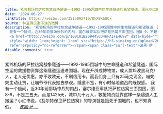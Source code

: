 ```yaml
---
title: 紧邻机场的萨拉热窝战争隧道——1992-1995围城中的生命隧道和希望隧道，国际空运的救援物资靠这条隧道运送进围城。现在开辟成博物馆，成人票15波黑马克/人，老人...
date: '2024-06-27'
linkTitle: https://weibo.com/3515092710/OkX9R6UQk
source: 种豆得瓜谢不谦的微博
description: '紧邻机场的萨拉热窝战争隧道——1992-1995围城中的生命隧道和希望隧道，国际空运的救援物资靠这条隧道运送进围城。现在开辟成博物馆，成人票15波黑马克/人，老人无优惠，亦不收欧元，不刷信用卡，而我们身上只有25马克现金。喵奶奶主动让贤，让喵爷爷代表她去参观。隧道不宽，有小时候地道战的既视感。
  我有一个疑问，近30年前那场惨烈的内战，塞尔维亚军队把萨拉热窝三面围困，图8-9，不是三五天，而是1425天，城中几十万人，救援物资就靠这样一条隧道人工搬运？小红书说，《瓦尔特保卫萨拉热窝》的导演就是饿死于围城的，也不知真假。
  <a href="http://weibo.com/p/100101B209445CD46FA1FE4698" data-hide=""><span class="url-icon"><img
  style="width: 1rem;height: 1rem" src="https://h5.sinaimg.cn/upload/2015/09/25/3/timeline_card_small_location_default.png"
  referrerpolicy="no-referrer"></span><span class="surl-text">波黑·萨 ...'
disable_comments: true
---
```

紧邻机场的萨拉热窝战争隧道——1992-1995围城中的生命隧道和希望隧道，国际空运的救援物资靠这条隧道运送进围城。现在开辟成博物馆，成人票15波黑马克/人，老人无优惠，亦不收欧元，不刷信用卡，而我们身上只有25马克现金。喵奶奶主动让贤，让喵爷爷代表她去参观。隧道不宽，有小时候地道战的既视感。 我有一个疑问，近30年前那场惨烈的内战，塞尔维亚军队把萨拉热窝三面围困，图8-9，不是三五天，而是1425天，城中几十万人，救援物资就靠这样一条隧道人工搬运？小红书说，《瓦尔特保卫萨拉热窝》的导演就是饿死于围城的，也不知真假。 <a href="http://weibo.com/p/100101B209445CD46FA1FE4698" data-hide=""><span class="url-icon"><img style="width: 1rem;height: 1rem" src="https://h5.sinaimg.cn/upload/2015/09/25/3/timeline_card_small_location_default.png" referrerpolicy="no-referrer"></span><span class="surl-text">波黑·萨 ...